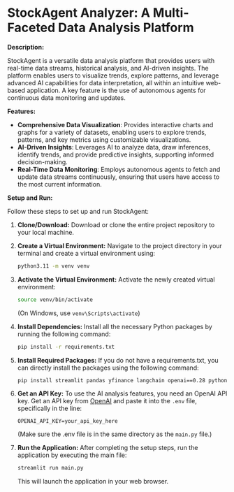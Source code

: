 # StockAgent Analyzer: A Multi-Faceted Data Analysis Platform

**Description:**

StockAgent is a versatile data analysis platform that provides users with real-time data streams, historical analysis, and AI-driven insights. The platform enables users to visualize trends, explore patterns, and leverage advanced AI capabilities for data interpretation, all within an intuitive web-based application. A key feature is the use of autonomous agents for continuous data monitoring and updates.

**Features:**

*   **Comprehensive Data Visualization**: Provides interactive charts and graphs for a variety of datasets, enabling users to explore trends, patterns, and key metrics using customizable visualizations.
*   **AI-Driven Insights**: Leverages AI to analyze data, draw inferences, identify trends, and provide predictive insights, supporting informed decision-making.
*   **Real-Time Data Monitoring**: Employs autonomous agents to fetch and update data streams continuously, ensuring that users have access to the most current information.

**Setup and Run:**

Follow these steps to set up and run StockAgent:

1.  **Clone/Download:** Download or clone the entire project repository to your local machine.

2.  **Create a Virtual Environment:** Navigate to the project directory in your terminal and create a virtual environment using:

    ```bash
    python3.11 -m venv venv
    ```

3.  **Activate the Virtual Environment:** Activate the newly created virtual environment:

    ```bash
    source venv/bin/activate
    ```
    (On Windows, use `venv\Scripts\activate`)

4.  **Install Dependencies:** Install all the necessary Python packages by running the following command:

    ```bash
    pip install -r requirements.txt
    ```

5. **Install Required Packages:** If you do not have a requirements.txt, you can directly install the packages using the following command:
    ```bash
    pip install streamlit pandas yfinance langchain openai==0.28 python-dotenv plotly
    ```
6.  **Get an API Key:** To use the AI analysis features, you need an OpenAI API key. Get an API key from [OpenAI](https://platform.openai.com/api-keys) and paste it into the `.env` file, specifically in the line:

    ```
    OPENAI_API_KEY=your_api_key_here
    ```
    (Make sure the .env file is in the same directory as the `main.py` file.)

7.  **Run the Application:** After completing the setup steps, run the application by executing the main file:

    ```bash
    streamlit run main.py
    ```

    This will launch the application in your web browser.
